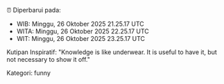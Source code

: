 ⏰ Diperbarui pada:
- WIB: Minggu, 26 Oktober 2025 21.25.17 UTC
- WITA: Minggu, 26 Oktober 2025 22.25.17 UTC
- WIT: Minggu, 26 Oktober 2025 23.25.17 UTC

Kutipan Inspiratif:
"Knowledge is like underwear. It is useful to have it, but not necessary to show it off."


Kategori: funny

